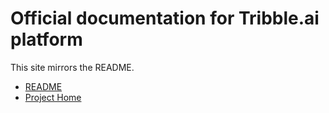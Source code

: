 # Official documentation for Tribble.ai platform

This site mirrors the README.

- [README](./README.md)
- [Project Home](https://trytribble.com)

